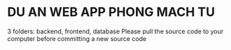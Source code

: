 # DU AN WEB APP PHONG MACH TU

3 folders: backend, frontend, database
Please pull the source code to your computer before committing a new source code


